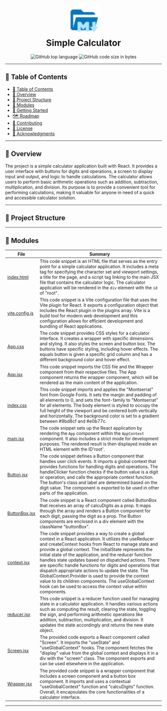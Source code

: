 
<div align="center">
<h1 align="center">
<img src="https://raw.githubusercontent.com/PKief/vscode-material-icon-theme/ec559a9f6bfd399b82bb44393651661b08aaf7ba/icons/folder-markdown-open.svg" width="100" />
<br>Simple Calculator
</h1>


<img src="https://img.shields.io/github/languages/top/presylord/calculator?style&color=5D6D7E" alt="GitHub top language" />
<img src="https://img.shields.io/github/languages/code-size/presylord/calculator?style&color=5D6D7E" alt="GitHub code size in bytes" />


</div>

---

## 📒 Table of Contents
- [📒 Table of Contents](#-table-of-contents)
- [📍 Overview](#-overview)
- [📂 Project Structure](#project-structure)
- [🧩 Modules](#modules)
- [🚀 Getting Started](#-getting-started)
- [🗺 Roadmap](#-roadmap)
- [🤝 Contributing](#-contributing)
- [📄 License](#-license)
- [👏 Acknowledgments](#-acknowledgments)

---


## 📍 Overview

The project is a simple calculator application built with React. It provides a user interface with buttons for digits and operations, a screen to display input and output, and logic to handle calculations. The calculator allows users to perform basic arithmetic operations such as addition, subtraction, multiplication, and division. Its purpose is to provide a convenient tool for performing calculations, making it valuable for anyone in need of a quick and accessible calculator solution.

---


## 📂 Project Structure




---

## 🧩 Modules


| File                                                                                            | Summary                                                                                                                                                                                                                                                                                                                                                                                                                                                                                                                                                                                                                                            |
| ---                                                                                             | ---                                                                                                                                                                                                                                                                                                                                                                                                                                                                                                                                                                                                                                                |
| [index.html](https://github.com/presylord/calculator/blob/main/index.html)                      | This code snippet is an HTML file that serves as the entry point for a simple calculator application. It includes a meta tag for specifying the character set and viewport settings, a title for the page, and a script tag linking to the main JSX file that contains the calculator logic. The calculator application will be rendered in the `div` element with the `id` of "root".                                                                                                                                                                                                                                                             |
| [vite.config.js](https://github.com/presylord/calculator/blob/main/vite.config.js)              | This code snippet is a Vite configuration file that uses the Vite plugin for React. It exports a configuration object that includes the React plugin in the plugins array. Vite is a build tool for modern web development and this configuration allows for efficient development and bundling of React applications.                                                                                                                                                                                                                                                                                                                             |
| [App.css](https://github.com/presylord/calculator/blob/main/src\App.css)                        | The code snippet provides CSS styles for a calculator interface. It creates a wrapper with specific dimensions and styling. It also styles the screen and button box. The buttons have specific styling, including hover effects. The equals button is given a specific grid column and has a different background color and hover effect.                                                                                                                                                                                                                                                                                                         |
| [App.jsx](https://github.com/presylord/calculator/blob/main/src\App.jsx)                        | This code snippet imports the CSS file and the Wrapper component from their respective files. The App component returns the wrapper component, which will be rendered as the main content of the application.                                                                                                                                                                                                                                                                                                                                                                                                                                      |
| [index.css](https://github.com/presylord/calculator/blob/main/src\index.css)                    | This code snippet imports and applies the "Montserrat" font from Google Fonts. It sets the margin and padding of all elements to 0, and sets the font-family to "Montserrat" for all elements. The body element is styled to occupy the full height of the viewport and be centered both vertically and horizontally. The background color is set to a gradient between #9bd8cf and #e0b77c.                                                                                                                                                                                                                                                       |
| [main.jsx](https://github.com/presylord/calculator/blob/main/src\main.jsx)                      | The code snippet sets up the React application by rendering the `App` component within the `AppContext` component. It also includes a strict mode for development purposes. The rendered result is then displayed inside an HTML element with the ID'root'.                                                                                                                                                                                                                                                                                                                                                                                        |
| [Button.jsx](https://github.com/presylord/calculator/blob/main/src\components\Button.jsx)       | The code snippet defines a Button component that handles user click events. It imports a global context that provides functions for handling digits and operations. The handleClicker function checks if the button value is a digit or operation, and calls the appropriate context function. The button's class and label are determined based on the digit value. The component is exported to be used in other parts of the application.                                                                                                                                                                                                       |
| [ButtonBox.jsx](https://github.com/presylord/calculator/blob/main/src\components\ButtonBox.jsx) | The code snippet is a React component called ButtonBox that receives an array of calcuDigits as a prop. It maps through the array and renders a Button component for each digit, passing the digit as a prop. The Button components are enclosed in a div element with the className "buttonBox".                                                                                                                                                                                                                                                                                                                                                  |
| [context.jsx](https://github.com/presylord/calculator/blob/main/src\components\context.jsx)     | The code snippet provides a way to create a global context in a React application. It utilizes the useReducer and createContext hooks from React to manage state and provide a global context. The initialState represents the initial state of the application, and the reducer function handles state updates based on dispatched actions. There are specific handle functions for digits and operations that dispatch appropriate actions to update the state. The GlobalContext.Provider is used to provide the context value to its children components. The useGlobalContext hook can be used to access the context value within components. |
| [reducer.jsx](https://github.com/presylord/calculator/blob/main/src\components\reducer.jsx)     | This code snippet is a reducer function used for managing state in a calculator application. It handles various actions such as computing the result, clearing the state, toggling the sign, and performing arithmetic operations like addition, subtraction, multiplication, and division. It updates the state accordingly and returns the new state object.                                                                                                                                                                                                                                                                                     |
| [Screen.jsx](https://github.com/presylord/calculator/blob/main/src\components\Screen.jsx)       | The provided code exports a React component called "Screen". It imports the "useState" and "useGlobalContext" hooks. The component fetches the "display" value from the global context and displays it in a div with the "screen" class. The component exports and can be used elsewhere in the application.                                                                                                                                                                                                                                                                                                                                       |
| [Wrapper.jsx](https://github.com/presylord/calculator/blob/main/src\components\Wrapper.jsx)     | The provided code snippet is a wrapper component that includes a screen component and a button box component. It imports and uses a contextual "useGlobalContext" function and "calcuDigits" function. Overall, it encapsulates the core functionalities of a calculator interface.                                                                                                                                                                                                                                                                                                                                                                |

</details>

---
